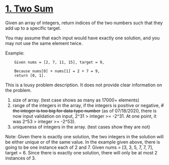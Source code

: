 # [1. Two Sum](https://leetcode.com/problems/two-sum/)

Given an array of integers, return indices of the two numbers such that they add up to a specific target.

You may assume that each input would have exactly one solution, and you may not use the same element twice.

Example:
```
    Given nums = [2, 7, 11, 15], target = 9,

    Because nums[0] + nums[1] = 2 + 7 = 9,
    return [0, 1].
```

This is a lousy problem description. It does not provide clear information on the problem.
1. size of array. (test case shows as many as 17000+ elements)
2. range of the integers in the array, if the integers is positive or negative, ~~if the integer is too big for data type number~~ (as of 07/18/2020, there is now input validation on input, 2^31 > integer >= -2^31. At one point, it was 2^53 > integer >= -2^53).
3. uniqueness of integers in the array. (test cases show they are not)

Note:
Given there is exactly one solution, the two integers in the solution will be either unique or of the same value. In the example given above, there is going to be one instance each of 2 and 7. Given nums = [3, 3, 5, 7, 7, 7], target = 6. Since there is exactly one solution, there will only be at most 2 instances of 3.